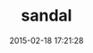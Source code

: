 ---
layout: post
title:  "sandal"
repo:   "gregbeech/sandal"
date:   2015-02-18 17:21:28
gemurl: http://rubygems.org/gems/sandal
---